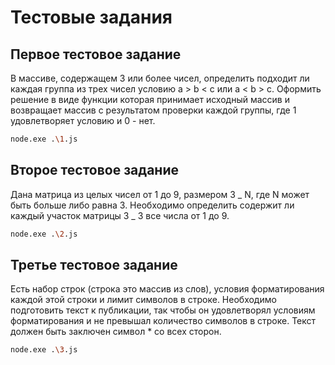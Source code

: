 # Тестовые задания

## Первое тестовое задание

В массиве, содержащем 3 или более чисел, определить подходит ли
каждая группа из трех чисел условию a > b < c или a < b > c. Оформить
решение в виде функции которая принимает исходный массив и возвращает
массив с результатом проверки каждой группы, где 1 удовлетворяет
условию и 0 - нет.

```sh
node.exe .\1.js
```

## Второе тестовое задание

Дана матрица из целых чисел от 1 до 9, размером 3 _ N, где N может быть
больше либо равна 3. Необходимо определить содержит ли каждый участок
матрицы 3 _ 3 все числа от 1 до 9.

```sh
node.exe .\2.js
```

## Третье тестовое задание

Есть набор строк (строка это массив из слов), условия форматирования
каждой этой строки и лимит символов в строке. Необходимо подготовить
текст к публикации, так чтобы он удовлетворял условиям форматирования и
не превышал количество символов в строке. Текст должен быть заключен
символ \* со всех сторон.

```sh
node.exe .\3.js
```
